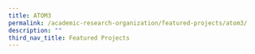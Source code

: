 ```yaml
---
title: ATOM3
permalink: /academic-research-organization/featured-projects/atom3/
description: ""
third_nav_title: Featured Projects
---
```

